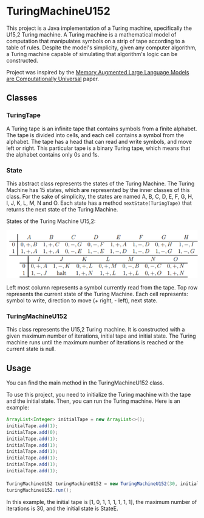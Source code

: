 # TuringMachineU152

This project is a Java implementation of a Turing machine, specifically the U15,2 Turing machine. 
A Turing machine is a mathematical model of computation that manipulates symbols on a strip of tape according 
to a table of rules. Despite the model's simplicity, given any computer algorithm, 
a Turing machine capable of simulating that algorithm's logic can be constructed.

Project was inspired by the [Memory Augmented Large Language Models are Computationally Universal](https://arxiv.org/abs/2301.04589) paper.

## Classes

### TuringTape

A Turing tape is an infinite tape that contains symbols from a finite alphabet. The tape is divided into cells, 
and each cell contains a symbol from the alphabet. The tape has a head that can read and write symbols, 
and move left or right. This particular tape is a binary Turing tape,
which means that the alphabet contains only 0s and 1s.

### State

This abstract class represents the states of the Turing Machine. The Turing Machine has 15 states, 
which are represented by the inner classes of this class. For the sake of simplicity, 
the states are named A, B, C, D, E, F, G, H, I, J, K, L, M, N and O. 
Each state has a method `nextState(TuringTape)` that returns the next state of the Turing Machine.

States of the Turing Machine U15,2:

![Turing machine U15,2 states](TuringMachineU152_states.png)

Left most column represents a symbol currently read from the tape. Top row represents the current state 
of the Turing Machine.
Each cell represents: symbol to write, direction to move (+ right, - left), next state.

### TuringMachineU152

This class represents the U15,2 Turing machine. It is constructed with a given maximum number of iterations, 
initial tape and initial state. The Turing machine runs until the maximum number of iterations 
is reached or the current state is null.

## Usage

You can find the main method in the TuringMachineU152 class.

To use this project, you need to initialize the Turing machine with the tape and the initial state. 
Then, you can run the Turing machine. Here is an example:

```java
ArrayList<Integer> initialTape = new ArrayList<>();
initialTape.add(1);
initialTape.add(0);
initialTape.add(1);
initialTape.add(1);
initialTape.add(1);
initialTape.add(1);
initialTape.add(1);
initialTape.add(1);

TuringMachineU152 turingMachineU152 = new TuringMachineU152(30, initialTape, new State.StateE());
turingMachineU152.run();
```
In this example, the initial tape is [1, 0, 1, 1, 1, 1, 1, 1], the maximum number of iterations is 30, 
and the initial state is StateE.